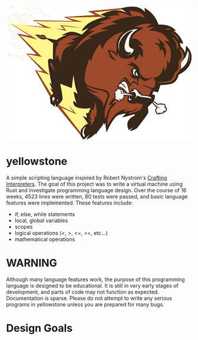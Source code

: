![Gerald the Bison](/assets/gerald_the_bison.jpg/?raw=true "Title")
# yellowstone 

A simple scripting language inspired by Robert Nystrom's [Crafting Interpreters](http://www.craftinginterpreters.com/). The goal of this project was to write a virtual machine using Rust and investigate programming language design. Over the course of 16 weeks, 4523 lines were written, 80 tests were passed, and basic language features were implemented. These features include: 
* if, else, while statements
* local, global variables
* scopes
* logical operations (<, >, <=, >=, etc...)
* mathematical operations

# WARNING 
Although many language features work, the purpose of this programming language is designed to be educational. It is still in very early stages of development, and parts of code may not function as expected. Documentation is sparse. Please do not attempt to write any serious programs in yellowstone unless you are prepared for many bugs. 

# Design Goals 

